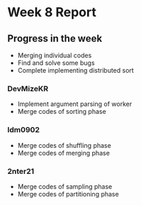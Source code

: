 # Week 8 Report

## Progress in the week

- Merging individual codes
- Find and solve some bugs
- Complete implementing distributed sort
  
### DevMizeKR
- Implement argument parsing of worker
- Merge codes of sorting phase

### ldm0902
- Merge codes of shuffling phase
- Merge codes of merging phase

### 2nter21
- Merge codes of sampling phase
- Merge codes of partitioning phase
